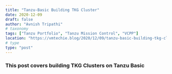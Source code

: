```yaml
---
title: "Tanzu-Basic Building TKG Cluster"
date: 2020-12-09
draft: false
author: "Avnish Tripathi"
# taxonomy
tags: ["Tanzu Portfolio", "Tanzu Mission Control", "VCPP"]
location: "https://vmtechie.blog/2020/12/09/tanzu-basic-building-tkg-cluster/"
# type
type: "post"
---
```


### This post covers building TKG Clusters on Tanzu Basic
